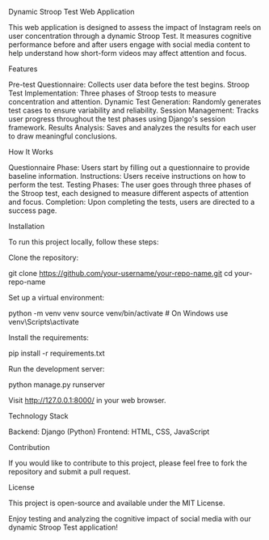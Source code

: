 Dynamic Stroop Test Web Application

This web application is designed to assess the impact of Instagram reels on user concentration through a dynamic Stroop Test. It measures cognitive performance before and after users engage with social media content to help understand how short-form videos may affect attention and focus.

Features

Pre-test Questionnaire: Collects user data before the test begins.
Stroop Test Implementation: Three phases of Stroop tests to measure concentration and attention.
Dynamic Test Generation: Randomly generates test cases to ensure variability and reliability.
Session Management: Tracks user progress throughout the test phases using Django's session framework.
Results Analysis: Saves and analyzes the results for each user to draw meaningful conclusions.

How It Works

Questionnaire Phase: Users start by filling out a questionnaire to provide baseline information.
Instructions: Users receive instructions on how to perform the test.
Testing Phases: The user goes through three phases of the Stroop test, each designed to measure different aspects of attention and focus.
Completion: Upon completing the tests, users are directed to a success page.

Installation

To run this project locally, follow these steps:

Clone the repository:

git clone https://github.com/your-username/your-repo-name.git
cd your-repo-name

Set up a virtual environment:

python -m venv venv
source venv/bin/activate # On Windows use venv\Scripts\activate

Install the requirements:

pip install -r requirements.txt

Run the development server:

python manage.py runserver

Visit http://127.0.0.1:8000/ in your web browser.

Technology Stack

Backend: Django (Python)
Frontend: HTML, CSS, JavaScript

Contribution

If you would like to contribute to this project, please feel free to fork the repository and submit a pull request.

License

This project is open-source and available under the MIT License.

Enjoy testing and analyzing the cognitive impact of social media with our dynamic Stroop Test application!
